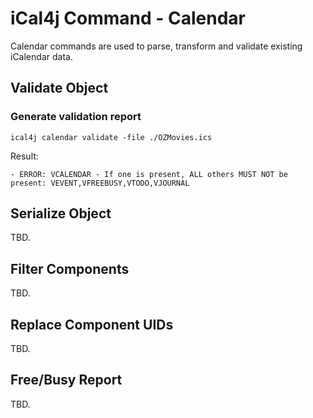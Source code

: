 # iCal4j Command - Calendar

Calendar commands are used to parse, transform and validate existing iCalendar data.

## Validate Object

### Generate validation report

    ical4j calendar validate -file ./OZMovies.ics

Result:

```
- ERROR: VCALENDAR - If one is present, ALL others MUST NOT be present: VEVENT,VFREEBUSY,VTODO,VJOURNAL
```

## Serialize Object

TBD.

## Filter Components

TBD.

## Replace Component UIDs

TBD.

## Free/Busy Report

TBD.

